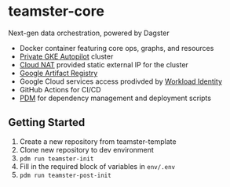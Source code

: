 # teamster-core

Next-gen data orchestration, powered by Dagster

- Docker container featuring core ops, graphs, and resources
- [Private GKE Autopilot](https://cloud.google.com/kubernetes-engine/docs/how-to/private-clusters#public_cp)
  cluster
- [Cloud NAT](https://cloud.google.com/nat/docs/gke-example#create-nat) provided static external IP
  for the cluster
- [Google Artifact Registry](https://cloud.google.com/artifact-registry/docs/docker/store-docker-container-images)
- Google Cloud services access prodivded by
  [Workload Identity](https://cloud.google.com/kubernetes-engine/docs/how-to/workload-identity#authenticating_to)
- GitHub Actions for CI/CD
- [PDM](https://pdm.fming.dev/) for dependency management and deployment scripts

## Getting Started

1. Create a new repository from teamster-template
2. Clone new repository to dev environment
3. `pdm run teamster-init`
4. Fill in the required block of variables in `env/.env`
5. `pdm run teamster-post-init`
